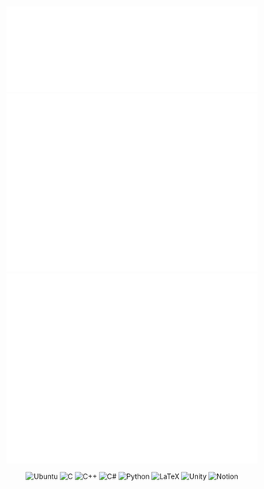 <p align="center">
    <img src="metrics.terminal.svg"> 
    <img src="metrics.plugin.leetcode.svg">
    <img src="metrics.plugin.skyline.svg">
</p>

<div align="center">
  
  ![Ubuntu](https://img.shields.io/badge/Ubuntu-E95420?style=for-the-badge&logo=ubuntu&logoColor=white)
  ![C](https://img.shields.io/badge/c-%2300599C.svg?style=for-the-badge&logo=c&logoColor=white)
  ![C++](https://img.shields.io/badge/c++-%2300599C.svg?style=for-the-badge&logo=c%2B%2B&logoColor=white)
  ![C#](https://img.shields.io/badge/c%23-%23239120.svg?style=for-the-badge&logo=c-sharp&logoColor=white)
  ![Python](https://img.shields.io/badge/python-3670A0?style=for-the-badge&logo=python&logoColor=ffdd54)
  ![LaTeX](https://img.shields.io/badge/latex-%23008080.svg?style=for-the-badge&logo=latex&logoColor=white)
  ![Unity](https://img.shields.io/badge/unity-%23000000.svg?style=for-the-badge&logo=unity&logoColor=white)
  ![Notion](https://img.shields.io/badge/Notion-%23000000.svg?style=for-the-badge&logo=notion&logoColor=white)
<div>
